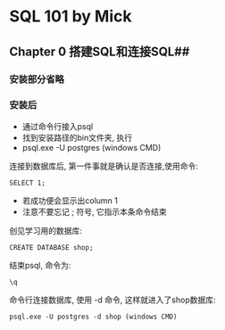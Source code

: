 # SQL 101 by Mick #
## Chapter 0 搭建SQL和连接SQL##


### 安装部分省略 ###

### 安装后 ###

- 通过命令行接入psql
- 找到安装路径的bin文件夹, 执行
- psql.exe -U postgres  (windows CMD)

连接到数据库后, 第一件事就是确认是否连接,使用命令:
    
    SELECT 1;
    
- 若成功便会显示出column 1
- 注意不要忘记 ; 符号, 它指示本条命令结束

创见学习用的数据库:

    CREATE DATABASE shop;

结束psql, 命令为:

    \q

命令行连接数据库, 使用 -d 命令, 这样就进入了shop数据库:

    psql.exe -U postgres -d shop (windows CMD)


